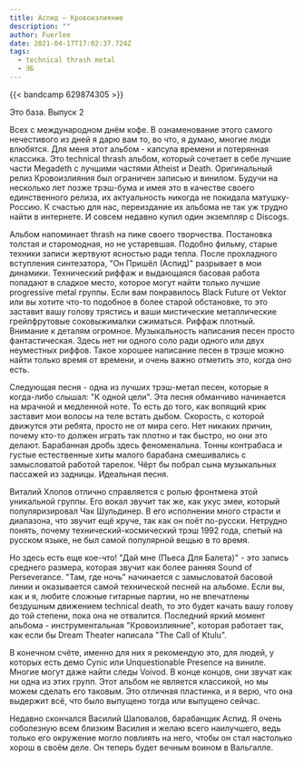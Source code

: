 ```yaml
---
title: Аспид — Кровоизлияние
description: ""
author: Fuerlee
date: 2021-04-17T17:02:37.724Z
tags:
  - technical thrash metal
  - ЭБ
---
```

{{< bandcamp 629874305 >}}

Это база. Выпуск 2

Всех с международном днём кофе. В ознаменование этого самого нечестивого из дней я дарю вам то, во что, я думаю, многие люди влюбятся. Для меня этот альбом - капсула времени и потерянная классика. Это technical thrash альбом, который сочетает в себе лучшие части Megadeth с лучшими частями Atheist и Death. Оригинальный релиз Кровоизлияния был ограничен записью и винилом. Будучи на несколько лет позже трэш-бума и имея это в качестве своего единственного релиза, их актуальность никогда не покидала матушку-Россию. К счастью для нас, переиздание их альбома не так уж трудно найти в интернете. И совсем недавно купил один экземпляр с Discogs.

Альбом напоминает thrash на пике своего творчества. Постановка толстая и старомодная, но не устаревшая. Подобно фильму, старые техники записи жертвуют ясностью ради тепла. После прохладного вступления синтезатора, "Он Пришёл (Аспид)" разрывает в мои динамики. Технический риффаж и выдающаяся басовая работа попадают в сладкое место, которое могут найти только лучшие progressive metal группы. Если вам понравилось Black Future от Vektor или вы хотите что-то подобное в более старой обстановке, то это заставит вашу голову трястись и ваши мистические металлические грейпфрутовые соковыжималки сжиматься. Риффаж плотный. Внимание к деталям огромное. Музыкальность написания песен просто фантастическая. Здесь нет ни одного соло ради одного или двух неуместных риффов. Такое хорошее написание песен в трэше можно найти только время от времени, и очень важно отметить это, когда оно есть.

Следующая песня - одна из лучших трэш-метал песен, которые я когда-либо слышал: "К одной цели". Эта песня обманчиво начинается на мрачной и медленной ноте. То есть до того, как вопящий крик заставит мои волосы на теле встать дыбом. Скорость, с которой движутся эти ребята, просто не от мира сего. Нет никаких причин, почему кто-то должен играть так плотно и так быстро, но они это делают. Барабанная дробь здесь феноменальна. Тонны контрабаса и густые естественные хиты малого барабана смешивались с замысловатой работой тарелок. Чёрт бы побрал сына музыкальных пассажей из задницы. Идеальная песня.

Виталий Хлопов отлично справляется с ролью фронтмена этой уникальной группы. Его вокал звучит так же, как укус змеи, который популяризировал Чак Шульдинер. В его исполнении много страсти и диапазона, что звучит ещё круче, так как он поёт по-русски. Нетрудно понять, почему технический-космический трэш 1992 года, спетый на русском языке, не был самой популярной вещью в то время.

Но здесь есть еще кое-что! "Дай мне (Пьеса Для Балета)" - это запись среднего размера, которая звучит как более ранняя Sound of Perseverance. "Там, где ночь" начинается с замысловатой басовой линии и оказывается самой технической песней на альбоме. Если вы, как и я, любите сложные гитарные партии, но не впечатлены бездушным движением technical death, то это будет качать вашу голову до той степени, пока она не отвалится. Последний яркий момент альбома - инструментальная "Кровоизлияние", которая работает так, как если бы Dream Theater написала "The Call of Ktulu".

В конечном счёте, именно для них я рекомендую это, для людей, у которых есть демо Cynic или Unquestionable Presence на виниле. Многие могут даже найти следы Voivod. В конце концов, они звучат как ни одна из этих групп. Этот альбом не является классикой, но мы можем сделать его таковым. Это отличная пластинка, и я верю, что она выдержит всё, что было выпущено тогда или выпущено сейчас.

Недавно скончался Василий Шаповалов, барабанщик Аспид. Я очень соболезную всем близким Василия и желаю всего наилучшего, ведь только его окружение могло повлиять на него, чтобы он стал настолько хорош в своём деле. Он теперь будет вечным воином в Вальгалле.